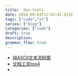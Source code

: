 ```yaml
---
title:  dev-tools
date: 2018-09-03T11:54:41.611Z
tags: ["code","it"]
series: ["blog"]
categories: ["code"]
draft: true
description:
grammar_flow: true
---
```


- [纯ASCII文本流程图](https://or2.in/2017/05/02/graph-easy-ascii/)
- [文档工具top4](https://mp.weixin.qq.com/s?__biz=MjM5Mjg4NDMwMA==&mid=2652973386&idx=1&sn=c775725513879f52b1d40219b7d457a4#rd)
- 


